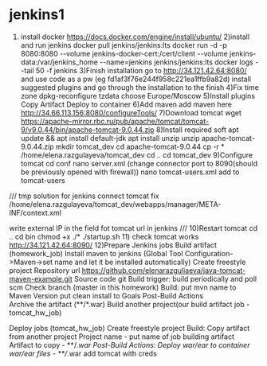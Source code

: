 # jenkins1
1) install docker https://docs.docker.com/engine/install/ubuntu/
2)install and run jenkins
docker pull jenkins/jenkins:lts
docker run -d -p 8080:8080 --volume jenkins-docker-cert:/cert/client --volume jenkins-data:/var/jenkins_home --name=jenkins  jenkins/jenkins:lts
docker logs --tail 50 -f jenkins
3)Finish installation
go to http://34.121.42.64:8080/
and use code as a pw (eg fd1af3f76e244f958c221ea1ffb9a82d)
install suggested plugins and go through the installation to the finish
4)Fix time zone
dpkg-reconfigure tzdata
choose Europe/Moscow
5)Install plugins
Copy Artifact
Deploy to container
6)Add maven
add maven here http://34.66.113.156:8080/configureTools/
7)Download tomcat
wget https://apache-mirror.rbc.ru/pub/apache/tomcat/tomcat-9/v9.0.44/bin/apache-tomcat-9.0.44.zip
8)Install required soft
apt update && apt install default-jdk
apt install unzip
unzip apache-tomcat-9.0.44.zip
mkdir tomcat_dev
cd apache-tomcat-9.0.44
cp -r * /home/elena.razgulayeva/tomcat_dev
cd ..
cd tomcat_dev
9)Configure tomcat
cd conf
nano server.xml (change connector port to 8090(should be previously opened with firewall))
nano tomcat-users.xml
add to tomcat-users
<role rolename="manager-script"/>
<role rolename="admin-gui"/>
<user username="tomcat" password="tomcat" roles="manager-script, admin-gui"/>

///
tmp solution for jenkins connect tomcat
fix /home/elena.razgulayeva/tomcat_dev/webapps/manager/META-INF/context.xml
<!-- <Valve className="org.apache.catalina.valves.RemoteAddrValve" allow="127\.\d+\.\d+\.\d+|::1|0:0:0:0:0:0:0:1" /> -->
write external IP in the field fot tomcat url in jenkins
///
10)Restart tomcat
cd ..
cd bin
chmod +x ./*
./startup.sh
11)
check tomcat works http://34.121.42.64:8090/
12)Prepare Jenkins jobs
Build artifact (homework_job)
Install maven to jenkins (Global Tool Configuration->Maven->set name and let it be installed automatically)
Create freestyle project
Repository url https://github.com/elenarazguliaeva/java-tomcat-maven-example.git
Source code git
Build trigger:
build periodically and poll scm
Check branch (master in this homework)
Build:
put mvn name to Maven Version
put clean install to Goals
Post-Build Actions  
Archive the artifact (**/*.war)
Build another project(our build artifact job - tomcat_hw_job)

Deploy jobs (tomcat_hw_job)
Create freestyle project
Build:
Copy artifact from another project 
Project name - put name of job building artifact
Artifact to copy - **/*.war
Post-Build Actions:
Deploy war/ear to container
war/ear files - **/*.war
add tomcat with creds

